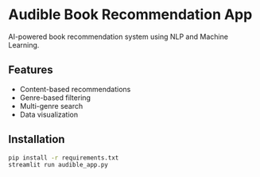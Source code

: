 # Audible Book Recommendation App

AI-powered book recommendation system using NLP and Machine Learning.

## Features
- Content-based recommendations
- Genre-based filtering
- Multi-genre search
- Data visualization

## Installation
```bash
pip install -r requirements.txt
streamlit run audible_app.py

